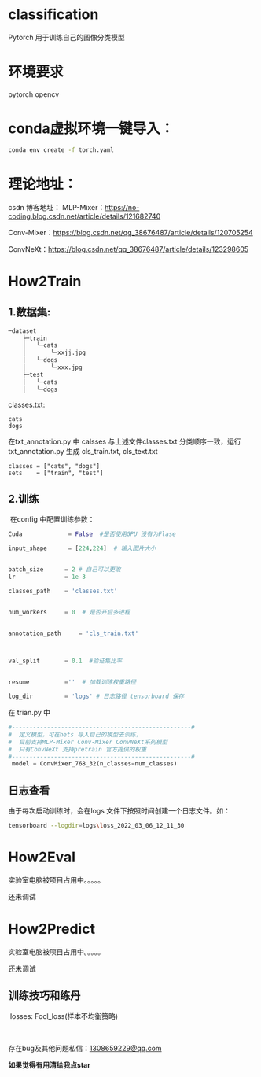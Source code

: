 # classification
Pytorch 用于训练自己的图像分类模型

# 环境要求
pytorch
opencv

# conda虚拟环境一键导入：
```bash
conda env create -f torch.yaml
```

# 理论地址：
csdn 博客地址：
 MLP-Mixer：https://no-coding.blog.csdn.net/article/details/121682740

 Conv-Mixer：https://blog.csdn.net/qq_38676487/article/details/120705254

 ConvNeXt：https://blog.csdn.net/qq_38676487/article/details/123298605


# How2Train
   ## 	1.数据集:

```bash
─dataset
    ├─train
    │	└─cats
    │		└─xxjj.jpg
    │	└─dogs
    │	 	└─xxx.jpg
    ├─test
    │	└─cats
    │	└─dogs
```

classes.txt:

```
cats
dogs
```

在txt_annotation.py 中 calsses 与上述文件classes.txt 分类顺序一致，运行txt_annotation.py  生成 cls_train.txt, cls_text.txt

```
classes = ["cats", "dogs"]
sets    = ["train", "test"]
```

## 	2.训练

​	在config 中配置训练参数：

```python
Cuda             = False  #是否使用GPU 没有为Flase

input_shape      = [224,224]  # 输入图片大小


batch_size      = 2 # 自己可以更改
lr              = 1e-3         

classes_path    = 'classes.txt'


num_workers     = 0  # 是否开启多进程


annotation_path     = 'cls_train.txt'  



val_split       = 0.1  #验证集比率


resume          =''  # 加载训练权重路径

log_dir         = 'logs' # 日志路径 tensorboard 保存
```

在 trian.py 中

```python
#---------------------------------------------------#
#  定义模型，可在nets 导入自己的模型去训练，
#  目前支持MLP-Mixer Conv-Mixer ConvNeXt系列模型
#  只有ConvNeXt 支持pretrain 官方提供的权重
#---------------------------------------------------#
 model = ConvMixer_768_32(n_classes=num_classes)
```

## 日志查看

由于每次启动训练时，会在logs 文件下按照时间创建一个日志文件。如：

```bash
tensorboard --logdir=logs\loss_2022_03_06_12_11_30
```

# How2Eval

实验室电脑被项目占用中。。。。。

还未调试
# How2Predict

实验室电脑被项目占用中。。。。。

还未调试


## 训练技巧和练丹

​		losses: Focl_loss(样本不均衡策略)

​		

存在bug及其他问题私信：1308659229@qq.com

**如果觉得有用清给我点star**
